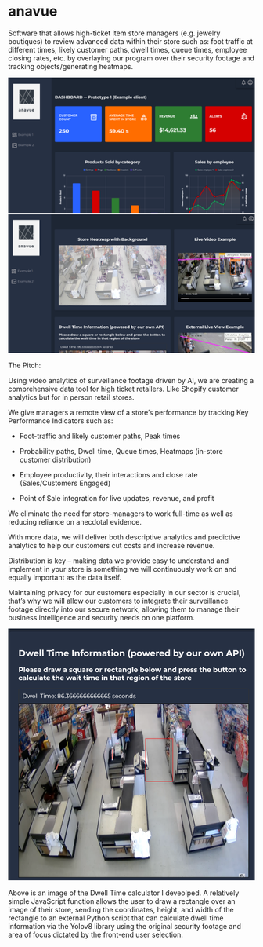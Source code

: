 # anavue
Software that allows high-ticket item store managers (e.g. jewelry boutiques) to review advanced data within their store such as: foot traffic at different times, likely customer paths, dwell times, queue times, employee closing rates, etc. by overlaying our program over their security footage and tracking objects/generating heatmaps.

![Example 1 on Dashboard Prototype](anavue1.png)
![Extended Example 1](anavue2.png)


The Pitch:

Using video analytics of surveillance footage driven by AI, we are creating a comprehensive data tool for high ticket retailers. Like Shopify customer analytics but for in person retail stores. 

We give managers a remote view of a store’s performance by tracking Key Performance Indicators such as: 

- Foot-traffic and likely customer paths, Peak times 

- Probability paths, Dwell time, Queue times, Heatmaps (in-store customer distribution) 

- Employee productivity, their interactions and close rate (Sales/Customers Engaged) 

- Point of Sale integration for live updates, revenue, and profit 

We eliminate the need for store-managers to work full-time as well as reducing reliance on anecdotal evidence. 

With more data, we will deliver both descriptive analytics and predictive analytics to help our customers cut costs and increase revenue. 

Distribution is key – making data we provide easy to understand and implement in your store is something we will continuously work on and equally important as the data itself. 

Maintaining privacy for our customers especially in our sector is crucial, that’s why we will allow our customers to integrate their surveillance footage directly into our secure network, allowing them to manage their business intelligence and security needs on one platform.


<img src="anavue3.png" width="600" />

Above is an image of the Dwell Time calculator I deveolped. A relatively simple JavaScript function allows the user to draw a rectangle over an image of their store, sending the coordinates, height, and width of the rectangle to an external Python script that can calculate dwell time information via the Yolov8 library using the original security footage and area of focus dictated by the front-end user selection.
